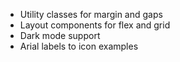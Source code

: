- Utility classes for margin and gaps
- Layout components for flex and grid
- Dark mode support
- Arial labels to icon examples
